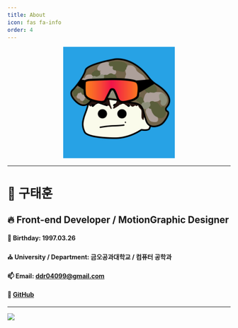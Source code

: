 ```yaml
---
title: About
icon: fas fa-info
order: 4
---
```


<!-- > **Note**: Add Markdown sntax content to file `_tabs/about.md` and it will show up on this page. -->

<center><img src="/assets/img/profile.jpg" width="50%" height="50%"></center>

---

# 👀 <b>구태훈</b>
## 🔥 <b>Front-end Developer / MotionGraphic Designer</b>
#### 🎉 <b>Birthday:</b> 1997.03.26
#### ⛪ <b>University / Department:</b> 금오공과대학교 / 컴퓨터 공학과
#### 📫 <b>Email: </b> [ddr04099@gmail.com]()
#### 🚀 <b>[GitHub](https://github.com/9utae)</b>

---

<img src="https://ghchart.rshah.org/29A7D9/9utae"/>

